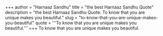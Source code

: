 +++
author = "Harnaaz Sandhu"
title = "the best Harnaaz Sandhu Quote"
description = "the best Harnaaz Sandhu Quote: To know that you are unique makes you beautiful."
slug = "to-know-that-you-are-unique-makes-you-beautiful"
quote = '''To know that you are unique makes you beautiful.'''
+++
To know that you are unique makes you beautiful.
